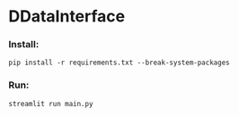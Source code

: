 # DDataInterface

### Install:

    pip install -r requirements.txt --break-system-packages


### Run:

    streamlit run main.py
